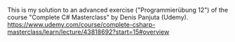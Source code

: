 This is my solution to an advanced exercise ("Programmierübung 12") of the course "Complete C# Masterclass" by Denis Panjuta (Udemy). 
https://www.udemy.com/course/complete-csharp-masterclass/learn/lecture/43818692?start=15#overview
